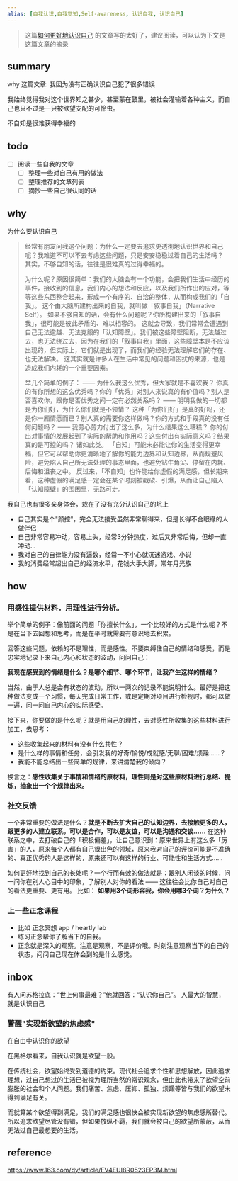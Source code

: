 ```yaml
---
alias: [自我认识,自我觉知,Self-awareness, 认识自我, 认识自己]
---
```

> 这篇[如何更好地认识自己](https://posts.careerengine.us/p/61e9665970903550a937d5cb) 的文章写的太好了，建议阅读，可以认为下文是这篇文章的摘录

## summary
why 这篇文章: 我因为没有正确认识自己犯了很多错误

我始终觉得我对这个世界知之甚少，甚至蒙在鼓里，被社会灌输着各种主义，而自己也只不过是一只被欲望支配的可怜虫。

不自知是很难获得幸福的

## todo
- [ ] 阅读一些自我的文章
    - [ ] 整理一些对自己有用的做法
    - [ ] 整理推荐的文章列表
    - [ ] 摘抄一些自己很认同的话

## why
为什么要认识自己

> 经常有朋友问我这个问题：为什么一定要去追求更透彻地认识世界和自己呢？我难道不可以不去考虑这些问题，只是安安稳稳过着自己的生活吗？
> 其实，不够自知的话，往往是很难真的过得幸福的。
> 
> 为什么呢？原因很简单：我们的大脑会有一个功能，会把我们生活中经历的事件，接收到的信息，我们内心的想法和反应，以及我们所作出的应对，等等这些东西整合起来，形成一个有序的、自洽的整体，从而构成我们的「自我」。
> 这个由大脑所建构出来的自我，就叫做「叙事自我」（Narrative Self）。
> 如果不够自知的话，会有什么问题呢？你所构建出来的「叙事自我」，很可能是彼此矛盾的、难以相容的。
> 这就会导致，我们常常会遭遇到自己无法逾越、无法克服的「认知障壁」。我们被这些障壁阻断，无法越过去，也无法绕过去，因为在我们的「叙事自我」里面，这些障壁本是不应该出现的，但实际上，它们就是出现了，而我们的经验无法理解它们的存在、也无法解决。
> 这其实就是许多人在生活中常见的问题和困扰的来源，也是造成我们内耗的一个重要因素。
> 
> 举几个简单的例子：
> —— 为什么我这么优秀，但大家就是不喜欢我？
> 你真的有你所想的这么优秀吗？你的「优秀」对别人来说真的有价值吗？别人是否喜欢你，跟你是否优秀之间一定有必然关系吗？
> —— 明明我做的一切都是为你们好，为什么你们就是不领情？
> 这种「为你们好」是真的好吗，还是你一厢情愿而已？别人真的需要你这样做吗？你的方式和手段真的没有任何问题吗？
> —— 我劳心劳力付出了这么多，为什么结果这么糟糕？
> 你的付出对事情的发展起到了实际的帮助和作用吗？这些付出有实际意义吗？结果真的是可控的吗？
> 诸如此类。
> 「自知」可能未必能让你的生活变得更幸福，但它可以帮助你更清晰地了解你的能力边界和认知边界，从而规避风险，避免陷入自己所无法处理的事态里面，也避免钻牛角尖、停留在内耗、后悔和沮丧之中。
> 反过来，「不自知」也许能给你虚假的满足感，但长期来看，这种虚假的满足感一定会在某个时刻被戳破、引爆，从而让自己陷入「认知障壁」的围困里，无路可走。


我自己也有很多亲身体会，栽在了没有充分认识自己的坑上
- 自己其实是个"颜控"，完全无法接受虽然非常聊得来，但是长得不合眼缘的人做伴侣
- 自己非常容易冲动，容易上头，经常3分钟热度，过后又非常后悔，但却一直冲动...
- 我对自己的自律能力没有逼数，经常一不小心就沉迷游戏、小说
- 我的消费经常超出自己的经济水平，花钱大手大脚，常年月光族


## how

### 用感性提供材料，用理性进行分析。

举个简单的例子：像前面的问题「你擅长什么」，一个比较好的方式是什么呢？不是在当下去回想和思考，而是在平时就需要有意识地去积累。

回答这些问题，依赖的不是理性，而是感性。不要束缚住自己的情绪和感受，而是忠实地记录下来自己内心和状态的波动，问问自己：

**我现在感受到的情绪是什么？是哪个细节、哪个环节，让我产生这样的情绪？**

当然，由于人总是会有状态的波动，所以一两次的记录不能说明什么。最好是把这种做法变成一个习惯，每天完成日常工作，或是定期对项目进行检视时，都可以做一遍，问一问自己内心的实际感受。


接下来，你要做的是什么呢？就是用自己的理性，去对感性所收集的这些材料进行加工，去思考：
-   这些收集起来的材料有没有什么共性？
-   是什么样的事情和任务，会引发我的好奇/愉悦/成就感/无聊/困难/烦躁……？
-   我能不能总结出一些简单的规律，来讲清楚我的倾向？

换言之：**感性收集关于事情和情绪的原材料，理性则是对这些原材料进行总结、提炼，抽象出一个个规律出来。**

### 社交反馈
一个非常重要的做法是什么？**就是不断去扩大自己的认知边界，去接触更多的人，跟更多的人建立联系。可以是合作，可以是友谊，可以是沟通和交谈……**
在这种联系之中，去打破自己的「积极偏差」，让自己意识到：原来世界上有这么多「厉害」的人，原来每个人都有自己很出色的领域，原来我对自己的评价可能是不准确的、真正优秀的人是这样的，原来还可以有这样的行业、可能性和生活方式……

如何更好地找到自己的长处呢？一个行而有效的做法就是：跟别人闲谈的时候，问一问你在别人心目中的印象，了解别人对你的看法 —— 这往往会比你自己对自己的看法更重要、更有用。
比如：
**如果用3个词形容我，你会用哪3个词？为什么？**


### 上一些正念课程
- 比如 正念冥想 app /  heartly lab
- 练习正念帮你了解当下的自我。
- 正念就是深入的观察。注意是观察，不是评价哦。时刻注意观察当下的自己的状态，问问自己现在体会到的是什么感觉。

## inbox

有人问苏格拉底：“世上何事最难？”他就回答：“认识你自己”。
人最大的智慧，就是认识自己

### 警醒"实现新欲望的焦虑感"
在自由中认识你的欲望

在黑格尔看来，自我认识就是欲望一般。

在传统社会，欲望始终受到道德的约束。现代社会追求个性和思想解放，因此追求理想，过自己想过的生活已被视为理所当然的常识观念，但由此也带来了欲望空前膨胀的社会和个人问题。我们痛苦、焦虑、压抑、孤独、烦躁等皆与我们的欲望未得到满足有关。

而就算某个欲望得到满足，我们的满足感也很快会被实现新欲望的焦虑感所替代。所以追求欲望尽管没有错，但如果放纵不羁，我们就会被自己的欲望所蒙蔽，从而无法过自己最想要的生活。


## reference
https://www.163.com/dy/article/FV4EUI8R0523EP3M.html